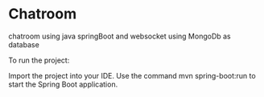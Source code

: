 # Chatroom
chatroom using java springBoot and websocket using MongoDb as database


To run the project:

Import the project into your IDE.
Use the command mvn spring-boot:run to start the Spring Boot application.
